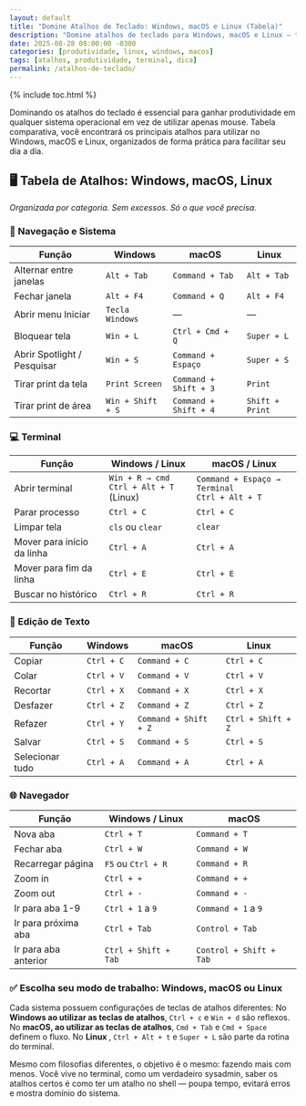 ```yaml
---
layout: default
title: "Domine Atalhos de Teclado: Windows, macOS e Linux (Tabela)"
description: "Domine atalhos de teclado para Windows, macOS e Linux — tabela completa para quem usa múltiplos sistemas e terminal no dia a dia!"
date: 2025-08-28 08:00:00 -0300
categories: [produtividade, linux, windows, macos]
tags: [atalhos, produtividade, terminal, dica]
permalink: /atalhos-de-teclado/
---
```


 

{% include toc.html %}


<section class="post-content">

<p>Dominando os  atalhos do teclado é essencial para ganhar produtividade em qualquer sistema operacional em vez de utilizar apenas mouse. Tabela comparativa, você encontrará os principais atalhos para utilizar no  Windows, macOS e Linux, organizados de forma prática para facilitar seu dia a dia.</p>

<h2>🖥️ Tabela de Atalhos: Windows, macOS, Linux</h2>
<p><em>Organizada por categoria. Sem excessos. Só o que você precisa.</em></p>

<h3>🔧 Navegação e Sistema</h3>
<table class="evergreen-table">
  <thead>
    <tr>
      <th>Função</th>
      <th>Windows</th>
      <th>macOS</th>
      <th>Linux</th>
    </tr>
  </thead>
  <tbody>
    <tr>
      <td data-label="Função">Alternar entre janelas</td>
      <td data-label="Windows"><code>Alt + Tab</code></td>
      <td data-label="macOS"><code>Command + Tab</code></td>
      <td data-label="Linux"><code>Alt + Tab</code></td>
    </tr>
    <tr>
      <td data-label="Função">Fechar janela</td>
      <td data-label="Windows"><code>Alt + F4</code></td>
      <td data-label="macOS"><code>Command + Q</code></td>
      <td data-label="Linux"><code>Alt + F4</code></td>
    </tr>
    <tr>
      <td data-label="Função">Abrir menu Iniciar</td>
      <td data-label="Windows"><code>Tecla Windows</code></td>
      <td data-label="macOS">—</td>
      <td data-label="Linux">—</td>
    </tr>
    <tr>
      <td data-label="Função">Bloquear tela</td>
      <td data-label="Windows"><code>Win + L</code></td>
      <td data-label="macOS"><code>Ctrl + Cmd + Q</code></td>
      <td data-label="Linux"><code>Super + L</code></td>
    </tr>
    <tr>
      <td data-label="Função">Abrir Spotlight / Pesquisar</td>
      <td data-label="Windows"><code>Win + S</code></td>
      <td data-label="macOS"><code>Command + Espaço</code></td>
      <td data-label="Linux"><code>Super + S</code></td>
    </tr>
    <tr>
      <td data-label="Função">Tirar print da tela</td>
      <td data-label="Windows"><code>Print Screen</code></td>
      <td data-label="macOS"><code>Command + Shift + 3</code></td>
      <td data-label="Linux"><code>Print</code></td>
    </tr>
    <tr>
      <td data-label="Função">Tirar print de área</td>
      <td data-label="Windows"><code>Win + Shift + S</code></td>
      <td data-label="macOS"><code>Command + Shift + 4</code></td>
      <td data-label="Linux"><code>Shift + Print</code></td>
    </tr>
  </tbody>
</table>

<h3>💻 Terminal</h3>
<table class="evergreen-table">
  <thead>
    <tr>
      <th>Função</th>
      <th>Windows / Linux</th>
      <th>macOS / Linux</th>
    </tr>
  </thead>
  <tbody>
    <tr>
      <td data-label="Função">Abrir terminal</td>
      <td data-label="Windows / Linux"><code>Win + R → cmd</code><br><code>Ctrl + Alt + T</code> (Linux)</td>
      <td data-label="macOS / Linux"><code>Command + Espaço → Terminal</code><br><code>Ctrl + Alt + T</code></td>
    </tr>
    <tr>
      <td data-label="Função">Parar processo</td>
      <td data-label="Windows / Linux"><code>Ctrl + C</code></td>
      <td data-label="macOS / Linux"><code>Ctrl + C</code></td>
    </tr>
    <tr>
      <td data-label="Função">Limpar tela</td>
      <td data-label="Windows / Linux"><code>cls</code> ou <code>clear</code></td>
      <td data-label="macOS / Linux"><code>clear</code></td>
    </tr>
    <tr>
      <td data-label="Função">Mover para início da linha</td>
      <td data-label="Windows / Linux"><code>Ctrl + A</code></td>
      <td data-label="macOS / Linux"><code>Ctrl + A</code></td>
    </tr>
    <tr>
      <td data-label="Função">Mover para fim da linha</td>
      <td data-label="Windows / Linux"><code>Ctrl + E</code></td>
      <td data-label="macOS / Linux"><code>Ctrl + E</code></td>
    </tr>
    <tr>
      <td data-label="Função">Buscar no histórico</td>
      <td data-label="Windows / Linux"><code>Ctrl + R</code></td>
      <td data-label="macOS / Linux"><code>Ctrl + R</code></td>
    </tr>
  </tbody>
</table>

<h3>📝 Edição de Texto</h3>
<table class="evergreen-table">
  <thead>
    <tr>
      <th>Função</th>
      <th>Windows</th>
      <th>macOS</th>
      <th>Linux</th>
    </tr>
  </thead>
  <tbody>
    <tr>
      <td data-label="Função">Copiar</td>
      <td data-label="Windows"><code>Ctrl + C</code></td>
      <td data-label="macOS"><code>Command + C</code></td>
      <td data-label="Linux"><code>Ctrl + C</code></td>
    </tr>
    <tr>
      <td data-label="Função">Colar</td>
      <td data-label="Windows"><code>Ctrl + V</code></td>
      <td data-label="macOS"><code>Command + V</code></td>
      <td data-label="Linux"><code>Ctrl + V</code></td>
    </tr>
    <tr>
      <td data-label="Função">Recortar</td>
      <td data-label="Windows"><code>Ctrl + X</code></td>
      <td data-label="macOS"><code>Command + X</code></td>
      <td data-label="Linux"><code>Ctrl + X</code></td>
    </tr>
    <tr>
      <td data-label="Função">Desfazer</td>
      <td data-label="Windows"><code>Ctrl + Z</code></td>
      <td data-label="macOS"><code>Command + Z</code></td>
      <td data-label="Linux"><code>Ctrl + Z</code></td>
    </tr>
    <tr>
      <td data-label="Função">Refazer</td>
      <td data-label="Windows"><code>Ctrl + Y</code></td>
      <td data-label="macOS"><code>Command + Shift + Z</code></td>
      <td data-label="Linux"><code>Ctrl + Shift + Z</code></td>
    </tr>
    <tr>
      <td data-label="Função">Salvar</td>
      <td data-label="Windows"><code>Ctrl + S</code></td>
      <td data-label="macOS"><code>Command + S</code></td>
      <td data-label="Linux"><code>Ctrl + S</code></td>
    </tr>
    <tr>
      <td data-label="Função">Selecionar tudo</td>
      <td data-label="Windows"><code>Ctrl + A</code></td>
      <td data-label="macOS"><code>Command + A</code></td>
      <td data-label="Linux"><code>Ctrl + A</code></td>
    </tr>
  </tbody>
</table>

<h3>🌐 Navegador</h3>
<table class="evergreen-table">
  <thead>
    <tr>
      <th>Função</th>
      <th>Windows / Linux</th>
      <th>macOS</th>
    </tr>
  </thead>
  <tbody>
    <tr>
      <td data-label="Função">Nova aba</td>
      <td data-label="Windows / Linux"><code>Ctrl + T</code></td>
      <td data-label="macOS"><code>Command + T</code></td>
    </tr>
    <tr>
      <td data-label="Função">Fechar aba</td>
      <td data-label="Windows / Linux"><code>Ctrl + W</code></td>
      <td data-label="macOS"><code>Command + W</code></td>
    </tr>
    <tr>
      <td data-label="Função">Recarregar página</td>
      <td data-label="Windows / Linux"><code>F5</code> ou <code>Ctrl + R</code></td>
      <td data-label="macOS"><code>Command + R</code></td>
    </tr>
    <tr>
      <td data-label="Função">Zoom in</td>
      <td data-label="Windows / Linux"><code>Ctrl + +</code></td>
      <td data-label="macOS"><code>Command + +</code></td>
    </tr>
    <tr>
      <td data-label="Função">Zoom out</td>
      <td data-label="Windows / Linux"><code>Ctrl + -</code></td>
      <td data-label="macOS"><code>Command + -</code></td>
    </tr>
    <tr>
      <td data-label="Função">Ir para aba 1-9</td>
      <td data-label="Windows / Linux"><code>Ctrl + 1</code> a <code>9</code></td>
      <td data-label="macOS"><code>Command + 1</code> a <code>9</code></td>
    </tr>
    <tr>
      <td data-label="Função">Ir para próxima aba</td>
      <td data-label="Windows / Linux"><code>Ctrl + Tab</code></td>
      <td data-label="macOS"><code>Control + Tab</code></td>
    </tr>
    <tr>
      <td data-label="Função">Ir para aba anterior</td>
      <td data-label="Windows / Linux"><code>Ctrl + Shift + Tab</code></td>
      <td data-label="macOS"><code>Control + Shift + Tab</code></td>
    </tr>
  </tbody>
</table>

<h3>✅ Escolha seu modo de trabalho: Windows, macOS ou Linux</h3>


<p>Cada sistema possuem configurações de teclas de atalhos diferentes:  
No <strong>Windows ao utilizar as teclas de atalhos</strong>, <code>Ctrl + c</code> e <code>Win + d</code> são reflexos.  
No <strong>macOS, ao utilizar as teclas de atalhos</strong>, <code>Cmd + Tab</code> e <code>Cmd + Space</code> definem o fluxo.  
No <strong>Linux </strong>, <code>Ctrl + Alt + t</code> e <code>Super + L</code> são parte da rotina do terminal.</p>

<p>Mesmo com filosofias diferentes, o objetivo é o mesmo: fazendo mais com menos.  
Você vive no terminal, como um verdadeiro sysadmin, saber os atalhos certos é como ter um atalho no shell — poupa tempo, evitará erros e mostra domínio do sistema.</p>



